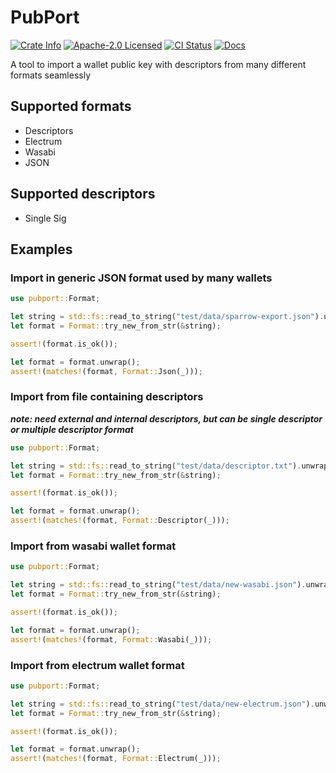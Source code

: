 # PubPort

<p>
    <a href="https://crates.io/crates/pubport"><img alt="Crate Info" src="https://img.shields.io/crates/v/pubport.svg"/></a>
    <a href="https://github.com/bitcoinppl/pubport/blob/master/LICENSE"><img alt="Apache-2.0 Licensed" src="https://img.shields.io/badge/Apache--2.0-blue.svg"/></a>
    <a href="https://github.com/bitcoinppl/pubport/actions?query=workflow%3ACI"><img alt="CI Status" src="https://github.com/bitcoinppl/pubport/workflows/CI/badge.svg"></a>
    <a href="https://docs.rs/pubport"><img alt="Docs" src="https://img.shields.io/badge/docs.rs-green"/></a>
</p>

<!-- cargo-rdme start -->

A tool to import a wallet public key with descriptors from many different formats seamlessly

## Supported formats

- Descriptors
- Electrum
- Wasabi
- JSON

## Supported descriptors

- Single Sig

## Examples

### Import in generic JSON format used by many wallets

```rust
use pubport::Format;

let string = std::fs::read_to_string("test/data/sparrow-export.json").unwrap();
let format = Format::try_new_from_str(&string);

assert!(format.is_ok());

let format = format.unwrap();
assert!(matches!(format, Format::Json(_)));
```

### Import from file containing descriptors

**_note: need external and internal descriptors, but can be single descriptor or multiple descriptor format_**

```rust
use pubport::Format;

let string = std::fs::read_to_string("test/data/descriptor.txt").unwrap();
let format = Format::try_new_from_str(&string);

assert!(format.is_ok());

let format = format.unwrap();
assert!(matches!(format, Format::Descriptor(_)));
```

### Import from wasabi wallet format

```rust
use pubport::Format;

let string = std::fs::read_to_string("test/data/new-wasabi.json").unwrap();
let format = Format::try_new_from_str(&string);

assert!(format.is_ok());

let format = format.unwrap();
assert!(matches!(format, Format::Wasabi(_)));
```

### Import from electrum wallet format

```rust
use pubport::Format;

let string = std::fs::read_to_string("test/data/new-electrum.json").unwrap();
let format = Format::try_new_from_str(&string);

assert!(format.is_ok());

let format = format.unwrap();
assert!(matches!(format, Format::Electrum(_)));
```

<!-- cargo-rdme end -->
